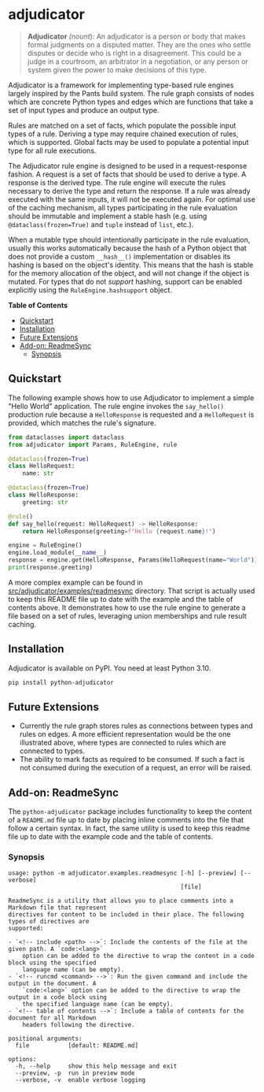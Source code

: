 # adjudicator

> __Adjudicator__ _(nount_): An adjudicator is a person or body that makes formal judgments on a disputed matter. They
> are the ones who settle disputes or decide who is right in a disagreement. This could be a judge in a courtroom, an
> arbitrator in a negotiation, or any person or system given the power to make decisions of this type.

Adjudicator is a framework for implementing type-based rule engines largely inspired by the Pants build system. The
rule graph consists of nodes which are concrete Python types and edges which are functions that take a set of input
types and produce an output type.

Rules are matched on a set of facts, which populate the possible input types of a rule. Deriving a type may require
chained execution of rules, which is supported. Global facts may be used to populate a potential input type for all
rule executions.

The Adjudicator rule engine is designed to be used in a request-response fashion. A request is a set of facts that
should be used to derive a type. A response is the derived type. The rule engine will execute the rules necessary to
derive the type and return the response. If a rule was already executed with the same inputs, it will not be executed
again. For optimal use of the caching mechanism, all types participating in the rule evaluation should be immutable
and implement a stable hash (e.g. using `@dataclass(frozen=True)` and `tuple` instead of `list`, etc.).

When a mutable type should intentionally participate in the rule evaluation, usually this works automatically because
the hash of a Python object that does not provide a custom `__hash__()` implementation or disables its hashing is based
on the object's identity. This means that the hash is stable for the memory allocation of the object, and will not
change if the object is mutated. For types that do not _support_ hashing, support can be enabled explicitly using the
`RuleEngine.hashsupport` object.

__Table of Contents__

<!-- table of contents -->
* [Quickstart](#quickstart)
* [Installation](#installation)
* [Future Extensions](#future-extensions)
* [Add-on: ReadmeSync](#add-on-readmesync)
  * [Synopsis](#synopsis)
<!-- end table of contents -->

## Quickstart

The following example shows how to use Adjudicator to implement a simple "Hello World" application. The rule engine
invokes the `say_hello()` production rule because a `HelloResponse` is requested and a `HelloRequest` is provided,
which matches the rule's signature.

<!-- include examples/hello.py code:python -->
```python
from dataclasses import dataclass
from adjudicator import Params, RuleEngine, rule

@dataclass(frozen=True)
class HelloRequest:
    name: str

@dataclass(frozen=True)
class HelloResponse:
    greeting: str

@rule()
def say_hello(request: HelloRequest) -> HelloResponse:
    return HelloResponse(greeting=f"Hello {request.name}!")

engine = RuleEngine()
engine.load_module(__name__)
response = engine.get(HelloResponse, Params(HelloRequest(name="World")))
print(response.greeting)
```
<!-- end include -->

A more complex example can be found in [src/adjudicator/examples/readmesync](src/adjudicator/examples/readmesync)
directory. That script is actually used to keep this README file up to date with the example and the table of contents
above. It demonstrates how to use the rule engine to generate a file based on a set of rules, leveraging union
memberships and rule result caching.

## Installation

Adjudicator is available on PyPI. You need at least Python 3.10.

```bash
pip install python-adjudicator
```

## Future Extensions

* Currently the rule graph stores rules as connections between types and rules on edges. A more efficient
  representation would be the one illustrated above, where types are connected to rules which are connected to types.
* The ability to mark facts as required to be consumed. If such a fact is not consumed during the execution of a
  request, an error will be raised.

## Add-on: ReadmeSync

The `python-adjudicator` package includes functionality to keep the content of a `README.md` file up to date by
placing inline comments into the file that follow a certain syntax. In fact, the same utility is used to keep this
readme file up to date with the example code and the table of contents.

### Synopsis

<!-- runcmd code: python -m adjudicator.examples.readmesync --help -->
```
usage: python -m adjudicator.examples.readmesync [-h] [--preview] [--verbose]
                                                 [file]

ReadmeSync is a utility that allows you to place comments into a Markdown file that represent
directives for content to be included in their place. The following types of directives are
supported:

- `<!-- include <path> -->`: Include the contents of the file at the given path. A `code:<lang>`
    option can be added to the directive to wrap the content in a code block using the specified
    language name (can be empty).
- `<!-- runcmd <command> -->`: Run the given command and include the output in the document. A
    `code:<lang>` option can be added to the directive to wrap the output in a code block using
    the specified language name (can be empty).
- `<!-- table of contents -->`: Include a table of contents for the document for all Markdown
    headers following the directive.

positional arguments:
  file           [default: README.md]

options:
  -h, --help     show this help message and exit
  --preview, -p  run in preview mode
  --verbose, -v  enable verbose logging
```
<!-- end runcmd -->

